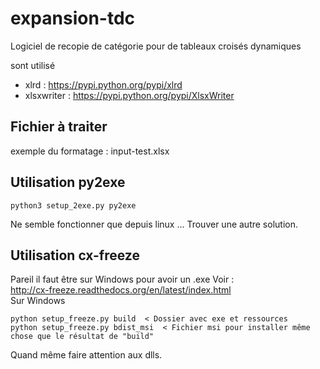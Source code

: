 expansion-tdc
=============

Logiciel de recopie de catégorie pour de tableaux croisés dynamiques

sont utilisé
* xlrd : https://pypi.python.org/pypi/xlrd
* xlsxwriter : https://pypi.python.org/pypi/XlsxWriter

Fichier à traiter
-----------------

exemple du formatage : input-test.xlsx

Utilisation py2exe
------------------

    python3 setup_2exe.py py2exe

Ne semble fonctionner que depuis linux ...
Trouver une autre solution.

Utilisation cx-freeze
---------------------
Pareil il faut être sur Windows pour avoir un .exe
Voir :   
http://cx-freeze.readthedocs.org/en/latest/index.html  
Sur Windows

    python setup_freeze.py build  < Dossier avec exe et ressources
    python setup_freeze.py bdist_msi  < Fichier msi pour installer même chose que le résultat de "build"

Quand même faire attention aux dlls.
